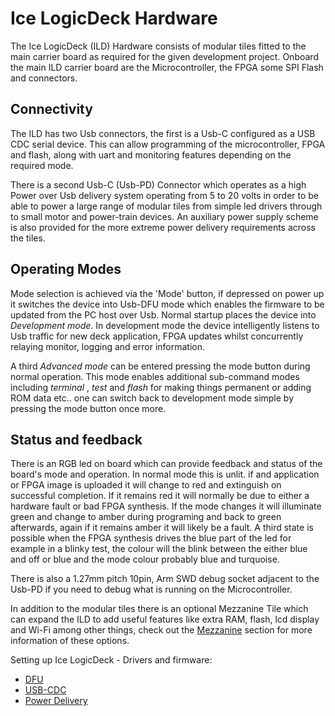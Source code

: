 # Ice LogicDeck Hardware
The Ice LogicDeck (ILD) Hardware consists of modular tiles fitted to the main carrier board as required for the given development project. Onboard the main ILD carrier board are the Microcontroller, the FPGA some SPI Flash and connectors.

## Connectivity
The ILD has two Usb connectors, the first is a Usb-C configured as a USB CDC serial device. This can allow programming of the microcontroller, FPGA and flash, along with uart and monitoring features depending on the required mode.

There is a second Usb-C (Usb-PD) Connector which operates as a high Power over Usb 
delivery system operating from 5 to 20 volts in order to be able to power a large range of modular tiles from simple led drivers through to small motor and power-train devices. An auxiliary power supply scheme is also  provided for the more extreme power delivery requirements across the tiles.

## Operating Modes
Mode selection is achieved via the 'Mode' button, if depressed on power up it switches the device into Usb-DFU mode which enables the firmware to be updated from the PC host over Usb. Normal startup places the device into _Development mode_. In development mode the device intelligently listens to Usb traffic for new deck application, FPGA updates whilst concurrently relaying monitor, logging and error information.

A third _Advanced mode_ can be entered pressing the mode button during normal operation. This mode enables additional sub-command modes including _terminal_ , _test_ and  _flash_ for making things permanent or adding ROM data etc.. one can switch back to development mode simple by pressing the mode button once more.

## Status and feedback
There is an RGB led on board which can provide feedback and status of the board's mode and operation. In normal mode this is unlit. if and application or FPGA image is uploaded it will change to red and extinguish on successful completion. If it remains red it will normally be due to either a hardware fault or bad FPGA synthesis. If the mode changes it will illuminate green and change to amber during programing and back to green afterwards, again if it remains amber it will likely be a fault. A third state is possible when the FPGA synthesis drives the blue part of the led for example in a blinky test, the colour will the blink between the either blue and off or blue and the mode colour probably blue and turquoise.

There is also a 1.27mm pitch 10pin, Arm SWD debug socket adjacent to the Usb-PD if you need to debug what is running on the Microcontroller.

In addition to the modular tiles there is an optional Mezzanine Tile which can expand the ILD to add useful features like extra RAM, flash, lcd display and Wi-Fi among other things, check out the [Mezzanine](./mezzanine.md) section for more information of these options.

Setting up Ice LogicDeck - Drivers and firmware:
- [DFU](./dfu_util.md)
- [USB-CDC](./usbcdc.md)
- [Power Delivery](./usbpd.md)
